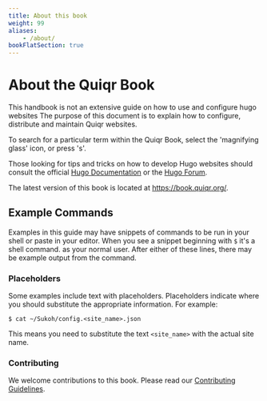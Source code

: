 ```yaml
---
title: About this book
weight: 99
aliases:
    - /about/
bookFlatSection: true
---
```


# About the Quiqr Book

This handbook is not an extensive guide on how to use and configure hugo
websites The purpose of this document is to explain how to configure,
distribute and maintain Quiqr websites.

To search for a particular term within the Quiqr Book, select the 'magnifying
glass' icon, or press 's'.

Those looking for tips and tricks on how to develop Hugo websites should
consult the official [Hugo Documentation](https://gohugo.io/documentation/) or
the [Hugo Forum](https://discourse.gohugo.io/).

The latest version of this book is located at https://book.quiqr.org/.

## Example Commands

Examples in this guide may have snippets of commands to be run in your shell or
paste in your editor. When you see a snippet beginning with `$` it's a shell command.
as your normal user. After either of these lines, there may be example output
from the command.

### Placeholders

Some examples include text with placeholders. Placeholders indicate where you
should substitute the appropriate information. For example:

```
$ cat ~/Sukoh/config.<site_name>.json
```

This means you need to substitute the text `<site_name>` with the actual site
name.

### Contributing

We welcome contributions to this book. Please read our [Contributing
Guidelines](https://github.com/quiqr/quiqr-book/blob/main/CONTRIBUTING.md).

